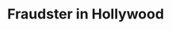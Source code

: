 ---
title:          Fraudster in Hollywood
genre:          pre-modern
chinesetitle:   荷里活有個大老千
previoustitle:  
episodes:       30
producer:       Wong Jing
unreleased:		true
broadcaststart: 2018-12-30
broadcastend:   
website:        
starring:       Paul Chun, Kent Cheng, Kent Tong, <mark>Selena Lee</mark>, Babyjohn Choi, Dominic Ho, Connie Man, Akina Hong, Angie Cheong, James Ng, Ada Wong, Jacqueline Chong
synopsis:       

fullname:       Ma Lei-Lin (Marilyn)
identity:       Film star
---
